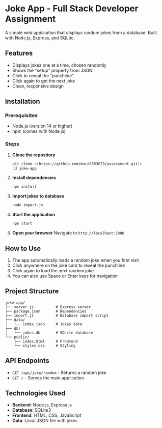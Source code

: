 # Joke App - Full Stack Developer Assignment

A simple web application that displays random jokes from a database. Built with Node.js, Express, and SQLite.

## Features

- Displays jokes one at a time, chosen randomly
- Shows the "setup" property from JSON
- Click to reveal the "punchline"
- Click again to get the next joke
- Clean, responsive design

## Installation

### Prerequisites

- Node.js (version 14 or higher)
- npm (comes with Node.js)

### Steps

1. **Clone the repository**
   ```bash
   git clone <(https://github.com/muiz2353673/assessment.git)>
   cd joke-app
   ```

2. **Install dependencies**
   ```bash
   npm install
   ```

3. **Import jokes to database**
   ```bash
   node import.js
   ```

4. **Start the application**
   ```bash
   npm start
   ```

5. **Open your browser**
   Navigate to `http://localhost:3000`

## How to Use

1. The app automatically loads a random joke when you first visit
2. Click anywhere on the joke card to reveal the punchline
3. Click again to load the next random joke
4. You can also use Space or Enter keys for navigation

## Project Structure

```
joke-app/
├── server.js          # Express server
├── package.json       # Dependencies
├── import.js          # Database import script
├── data/
│   └── index.json     # Jokes data
├── db/
│   └── jokes.db       # SQLite database
└── public/
    ├── index.html     # Frontend
    └── styles.css     # Styling
```

## API Endpoints

- `GET /api/joke/random` - Returns a random joke
- `GET /` - Serves the main application

## Technologies Used

- **Backend**: Node.js, Express.js
- **Database**: SQLite3
- **Frontend**: HTML, CSS, JavaScript
- **Data**: Local JSON file with jokes


